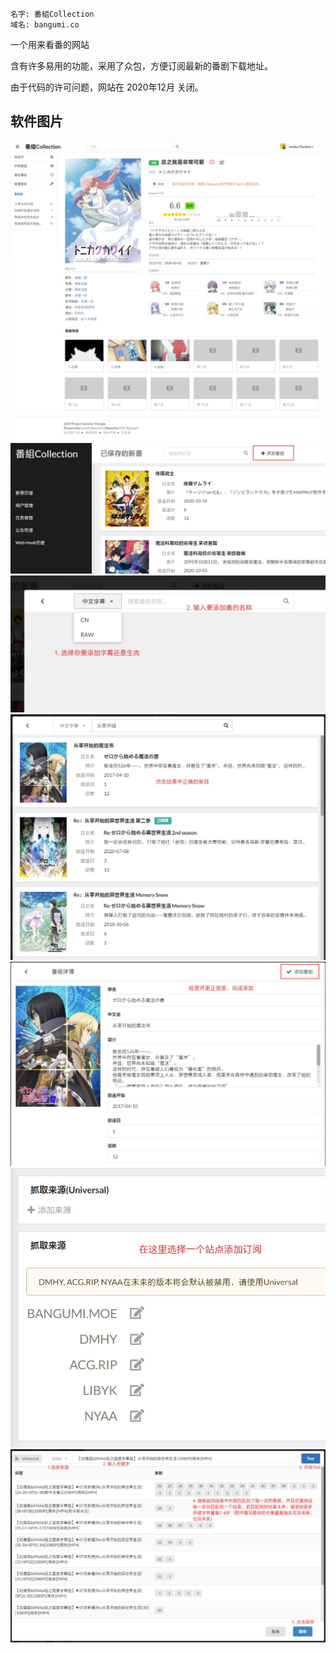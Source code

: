```
名字: 番組Collection
域名: bangumi.co
```

一个用来看番的网站

含有许多易用的功能，采用了众包，方便订阅最新的番剧下载地址。

由于代码的许可问题，网站在 2020年12月 关闭。

## 软件图片

![](Pasted%20image%2020210511222543.png)
![](Pasted%20image%2020210511222607.png)
![](Pasted%20image%2020210511222611.png)
![](Pasted%20image%2020210511222616.png)
![](Pasted%20image%2020210511222620.png)
![](Pasted%20image%2020210511222624.png)
![](Pasted%20image%2020210511222628.png)
